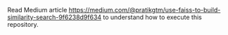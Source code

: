 Read Medium article https://medium.com/@pratikgtm/use-faiss-to-build-similarity-search-9f6238d9f634 to understand how to execute this repository.
